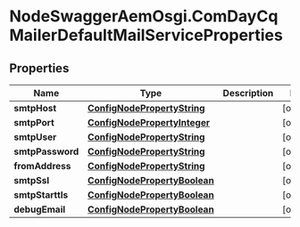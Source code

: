 # NodeSwaggerAemOsgi.ComDayCqMailerDefaultMailServiceProperties

## Properties
Name | Type | Description | Notes
------------ | ------------- | ------------- | -------------
**smtpHost** | [**ConfigNodePropertyString**](ConfigNodePropertyString.md) |  | [optional] 
**smtpPort** | [**ConfigNodePropertyInteger**](ConfigNodePropertyInteger.md) |  | [optional] 
**smtpUser** | [**ConfigNodePropertyString**](ConfigNodePropertyString.md) |  | [optional] 
**smtpPassword** | [**ConfigNodePropertyString**](ConfigNodePropertyString.md) |  | [optional] 
**fromAddress** | [**ConfigNodePropertyString**](ConfigNodePropertyString.md) |  | [optional] 
**smtpSsl** | [**ConfigNodePropertyBoolean**](ConfigNodePropertyBoolean.md) |  | [optional] 
**smtpStarttls** | [**ConfigNodePropertyBoolean**](ConfigNodePropertyBoolean.md) |  | [optional] 
**debugEmail** | [**ConfigNodePropertyBoolean**](ConfigNodePropertyBoolean.md) |  | [optional] 


